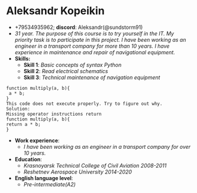 # **Aleksandr Kopeikin**
* +79534935962; **discord**: Aleksandr(@sundstorm91)
* *31 year. The purpose of this course is to try yourself in the IT. My priority task is to participate in this project. I have been working as an engineer in a transport company for more than 10 years. I have experience in maintenance and repair of navigational equipment.*
* **Skills:**
  * **Skill 1**: *Basic concepts of syntax Python* 
  * **Skill 2**: *Read electrical schematics*
  * **Skill 3**: *Technical maintenance of navigation equipment*
```
function multiply(a, b){
 a * b;
}
This code does not execute properly. Try to figure out why.
Solution:
Missing operator instructions return
function multiply(a, b){ 
return a * b;
}
```
* **Work experience**: 
  * *I have been working as an engineer in a transport company for over 10 years.*
* **Education**:
  * *Krasnoyarsk Technical College of Civil Aviation 2008-2011*
  * *Reshetnev Aerospace University 2014-2020*
* **English language level**: 
  * *Pre-intermediate(A2)*

